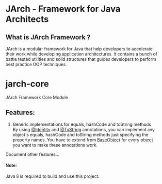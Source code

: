 # JArch - Framework for Java Architects
## What is JArch Framework ?
JArch is a modular framework for Java that help developers to accelerate their work while developing 
application architectures. It contains a bunch of battle tested utilities and solid structures that guides developers 
to perform best practice OOP techniques.

# jarch-core
JArch Framework Core Module
## Features:
1. Generic implementations for equals, hashCode and toString methods<br>
By using [@Identity](src/main/java/org/jarchframework/core/model/Identity.java) and 
[@ToString](src/main/java/org/jarchframework/core/model/ToString.java)
annotations, you can implement any object's equals, hashCode and toString methods just specifying the property names. 
You have to extend from [BaseObject](src/main/java/org/jarchframework/core/model/BaseObject.java) for every object you want to make these annotations work.  

Document other features...

#### Note:
Java 8 is required to build and use this project. 
